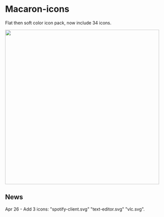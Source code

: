 # Macaron-icons
Flat then soft color icon pack, now include 34 icons.

<img src="https://github.com/goescat/Macaron-icons/blob/master/macaronicon.png" width="500">  

## News
Apr 26 - Add 3 icons: "spotify-client.svg" "text-editor.svg" "vlc.svg".
